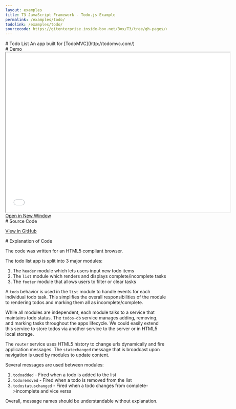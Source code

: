 ```yaml
---
layout: examples
title: T3 JavaScript Framework - Todo.js Example
permalink: /examples/todo/
todolink: /examples/todo/
sourcecode: https://gitenterprise.inside-box.net/Box/T3/tree/gh-pages/examples/todo/live
---
```


<div class="anchor" id="Overview"></div>
# Todo List
An app built for [TodoMVC](http://todomvc.com/)

<div class="anchor" id="demo"></div>
# Demo

<iframe src="{{ site.baseurl }}/examples/todo/live/" width="700" height="500"></iframe>
<a href="{{ site.baseurl }}/examples/todo/live/" target="_blank">Open in New Window</a>

<div class="anchor" id="sourcecode"></div>
# Source Code

<a href="{{ page.sourcecode }}" target="_blank">View in GitHub</a>

<div class="anchor" id="explanation"></div>
# Explanation of Code

The code was written for an HTML5 compliant browser.

The todo list app is split into 3 major modules:

1. The `header` module which lets users input new todo items
1. The `list` module which renders and displays complete/incomplete tasks
1. The `footer` module that allows users to filter or clear tasks

A `todo` behavior is used in the `list` module to handle events for each individual todo task. This simplifies the
overall responsibilities of the module to rendering todos and marking them all as incomplete/complete.

While all modules are independent, each module talks to a service that maintains todo status. The `todos-db` service
manages adding, removing, and marking tasks throughout the apps lifecycle. We could easily extend this
service to store todos via another service to the server or in HTML5 local storage.

The `router` service uses HTML5 history to change urls dynamically and fire application messages.
The `statechanged` message that is broadcast upon navigation is used by modules to update content.

Several messages are used between modules:

1. `todoadded` - Fired when a todo is added to the list
1. `todoremoved` - Fired when a todo is removed from the list
1. `todostatuschanged` - Fired when a todo changes from complete->incomplete and vice versa

Overall, message names should be understandable without explanation.